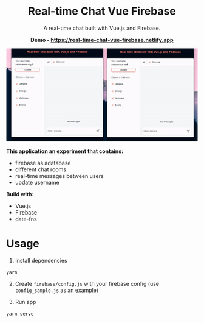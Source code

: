 <div align="center">

# Real-time Chat Vue Firebase

A real-time chat built with Vue.js and Firebase.

**Demo - https://real-time-chat-vue-firebase.netlify.app**

</div>

![real-time-chat-vue-firebase](https://raw.githubusercontent.com/ryuuto829/labs/master/_assets/real-time-chat-vue-firebase.gif)

**This application an experiment that contains:**

- firebase as adatabase
- different chat rooms
- real-time messages between users
- update username

**Build with:**

- Vue.js
- Firebase
- date-fns

# Usage

1. Install dependencies

```shell
yarn
```

2. Create `firebase/config.js` with your firebase config (use `config_sample.js` as an example)

3. Run app

```shell
yarn serve
```
